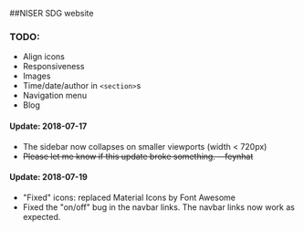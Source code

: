 ##NISER SDG website

### TODO:
* Align icons
* Responsiveness
* Images
* Time/date/author in `<section>`s
* Navigation menu
* Blog

#### Update: 2018-07-17
* The sidebar now collapses on smaller viewports (width < 720px)
* ~~Please let me know if this update broke something.
 --feynhat~~

#### Update: 2018-07-19
* "Fixed" icons: replaced Material Icons by Font Awesome
* Fixed the "on/off" bug in the navbar links. The navbar links now work as expected.
